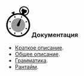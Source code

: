### ![](logo/logo.png) Документация

- [Краткое описание](brief.md).
- [Общее описание](description.md).
- [Грамматика](grammar.md).
- [Рантайм](runtime.md).
